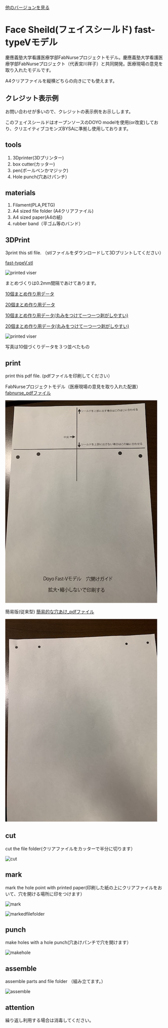 [他のバージョンを見る](https://github.com/doyodoyo/facesheild)

# Face Sheild(フェイスシールド) fast-typeVモデル

慶應義塾大学看護医療学部FabNurseプロジェクトモデル。慶應義塾大学看護医療学部FabNurseプロジェクト（代表宮川祥子）と共同開発。医療現場の意見を取り入れたモデルです。

A4クリアファイルを縦横どちらの向きにでも使えます。

## クレジット表示例
お問い合わせが多いので、クレジットの表示例をお示しします。

このフェイスシールドはオープンソースのDOYO modelを使用(or改変)しており、クリエイティブコモンズBYSAに準拠し使用しております。

## tools
1. 3Dprinter(3Dプリンター)
2. box cutter(カッター)
3. pen(ボールペンかマジック)
4. Hole punch(穴あけパンチ）

## materials
1. Filament(PLA,PETG)
2. A4 sized file folder (A4クリアファイル)
3. A4 sized paper(A4の紙)
4. rubber band（平ゴム等のバンド）

## 3DPrint
3print this stl file. （stlファイルをダウンロードして3Dプリントしてください）

[fast-typeV.stl](fast-typeV.stl)

![printed viser](../images/ver2-2.jpeg)

まとめづくりは0.2mm間隔であけてあります。

[10個まとめ作り用データ](fast-typeVX10.stl)

[20個まとめ作り用データ](fast-typeVX20.stl)

[10個まとめ作り用データ(丸みをつけて一つ一つ剥がしやすい)](fillet-type/fast-typeV-fX10.stl)

[20個まとめ作り用データ(丸みをつけて一つ一つ剥がしやすい)](fillet-type/fast-typeV-fX20.stl)

![printed viser](../images/fastV-05.jpeg)

写真は10個づくりデータを３つ並べたもの


## print
print this pdf file. (pdfファイルを印刷してください）

FabNurseプロジェクトモデル（医療現場の意見を取り入れた配置）
[fabnurse_pdfファイル](hole-fast-V-curve.pdf)

![printed viser](../images/fastV-02.jpeg)


簡易版(従来型)
[簡易的な穴あけ_pdfファイル](hole-fast-typeV.pdf)

![printed viser](../images/fastV-02-1.jpeg)

## cut
cut the file folder(クリアファイルをカッターで半分に切ります）

![cut](../images/3.jpeg)

## mark
mark the hole point with printed paper(印刷した紙の上にクリアファイルをおいて、穴を開ける場所に印をつけます）

![mark](../images/4.jpeg)


![markedfilefolder](../images/5.jpeg)

## punch
make holes with a hole punch(穴あけパンチで穴を開けます）

![makehole](../images/6.jpeg)

## assemble
assemble parts and file folder （組み立てます。）

![assemble](../images/fastV-03.jpeg)

## attention
繰り返し利用する場合は消毒してください。
